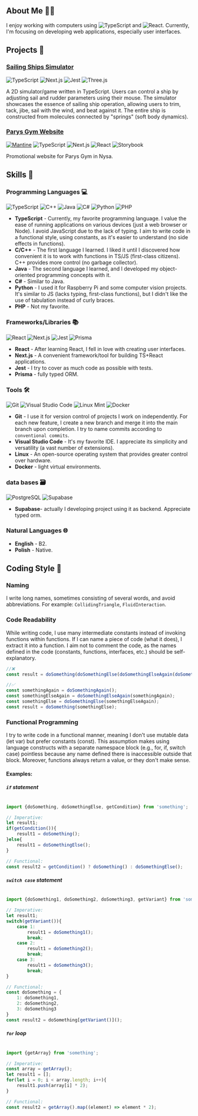 ## About Me 👨‍💻
I enjoy working with computers using ![TypeScript](https://img.shields.io/badge/typescript-%23007ACC.svg?style=for-the-badge&logo=typescript&logoColor=white) and ![React](https://img.shields.io/badge/react-%2320232a.svg?style=for-the-badge&logo=react&logoColor=%2361DAFB). Currently, I'm focusing on developing web applications, especially user interfaces.
## Projects 📁
### [Sailing Ships Simulator](https://patrykjaseniuk.github.io/StatkiTSDocs/)
<!-- typescript, nextjs, jest -->
![TypeScript](https://img.shields.io/badge/typescript-%23007ACC.svg?style=for-the-badge&logo=typescript&logoColor=white)
![Next.js](https://img.shields.io/badge/Next-black?style=for-the-badge&logo=next.js&logoColor=white)
![Jest](https://img.shields.io/badge/-jest-%23C21325?style=for-the-badge&logo=jest&logoColor=white)
![Three.js](https://img.shields.io/badge/three.js-%23000000.svg?style=for-the-badge&logo=three.js&logoColor=white)

A 2D simulator/game written in TypeScript. Users can control a ship by adjusting sail and rudder parameters using their mouse. The simulator showcases the essence of sailing ship operation, allowing users to trim, tack, jibe, sail with the wind, and beat against it. The entire ship is constructed from molecules connected by "springs" (soft body dynamics).

### [Parys Gym Website](https://github.com/PatrykJaseniuk/ParysWeb)
<!-- mantine, typescript, nextjs, react, storybook -->
[![Mantine](https://img.shields.io/badge/-mantine-%23FFFFFF?style=for-the-badge&logo=mantine&logoColor=black)](https://mantine.dev/)
![TypeScript](https://img.shields.io/badge/typescript-%23007ACC.svg?style=for-the-badge&logo=typescript&logoColor=white)
![Next.js](https://img.shields.io/badge/Next-black?style=for-the-badge&logo=next.js&logoColor=white)
![React](https://img.shields.io/badge/react-%2320232a.svg?style=for-the-badge&logo=react&logoColor=%2361DAFB)
![Storybook](https://img.shields.io/badge/storybook-%23FF4785.svg?style=for-the-badge&logo=storybook&logoColor=white)

Promotional website for Parys Gym in Nysa.

## Skills 💪

### Programming Languages 💻
![TypeScript](https://img.shields.io/badge/typescript-%23007ACC.svg?style=for-the-badge&logo=typescript&logoColor=white)
![C++](https://img.shields.io/badge/c++-%2300599C.svg?style=for-the-badge&logo=c%2B%2B&logoColor=white)
![Java](https://img.shields.io/badge/java-%23ED8B00.svg?style=for-the-badge&logo=openjdk&logoColor=white)
![C#](https://img.shields.io/badge/c%23-%23239120.svg?style=for-the-badge&logo=c-sharp&logoColor=white)
![Python](https://img.shields.io/badge/python-3670A0?style=for-the-badge&logo=python&logoColor=ffdd54)
![PHP](https://img.shields.io/badge/php-%23777BB4.svg?style=for-the-badge&logo=php&logoColor=white)

- **TypeScript** - Currently, my favorite programming language. I value the ease of running applications on various devices (just a web browser or Node). I avoid JavaScript due to the lack of typing. I aim to write code in a functional style, using constants, as it's easier to understand (no side effects in functions).
- **C/C++** - The first language I learned. I liked it until I discovered how convenient it is to work with functions in TS/JS (first-class citizens). C++ provides more control (no garbage collector).
- **Java** - The second language I learned, and I developed my object-oriented programming concepts with it.
- **C#** - Similar to Java.
- **Python** - I used it for Raspberry Pi and some computer vision projects. It's similar to JS (lacks typing, first-class functions), but I didn't like the use of tabulation instead of curly braces.
- **PHP** - Not my favorite.

### Frameworks/Libraries 📚
![React](https://img.shields.io/badge/react-%2320232a.svg?style=for-the-badge&logo=react&logoColor=%2361DAFB)
![Next.js](https://img.shields.io/badge/Next-black?style=for-the-badge&logo=next.js&logoColor=white)
![Jest](https://img.shields.io/badge/-jest-%23C21325?style=for-the-badge&logo=jest&logoColor=white)
![Prisma](https://img.shields.io/badge/-prisma-%232D3748?style=for-the-badge&logo=prisma&logoColor=white)

- **React** - After learning React, I fell in love with creating user interfaces.
- **Next.js** - A convenient framework/tool for building TS+React applications.
- **Jest** - I try to cover as much code as possible with tests.
- **Prisma** - fully typed ORM.

### Tools 🛠
![Git](https://img.shields.io/badge/git-%23F05033.svg?style=for-the-badge&logo=git&logoColor=white)
![Visual Studio Code](https://img.shields.io/badge/Visual%20Studio%20Code-0078d7.svg?style=for-the-badge&logo=visual-studio-code&logoColor=white)
![Linux Mint](https://img.shields.io/badge/Linux%20Mint-87CF3E?style=for-the-badge&logo=Linux%20Mint&logoColor=white)
![Docker](https://img.shields.io/badge/docker-%230db7ed.svg?style=for-the-badge&logo=docker&logoColor=white)

- **Git** - I use it for version control of projects I work on independently. For each new feature, I create a new branch and merge it into the main branch upon completion. I try to name commits according to `conventional commits`.
- **Visual Studio Code** - It's my favorite IDE. I appreciate its simplicity and versatility (a vast number of extensions).
- **Linux** - An open-source operating system that provides greater control over hardware.
- **Docker** - light virtual environments.


### data bases 🗃
![PostgreSQL](https://img.shields.io/badge/postgresql-%23316192.svg?style=for-the-badge&logo=postgresql&logoColor=white)
![Supabase](https://img.shields.io/badge/supabase-%23323330.svg?style=for-the-badge&logo=supabase&logoColor=white)

- **Supabase**- actually I developing project using it as backend. Appreciate typed orm. 


### Natural Languages 🌐
- **English** - B2.
- **Polish** - Native.

## Coding Style 📝

### Naming
I write long names, sometimes consisting of several words, and avoid abbreviations. For example: `CollidingTriangle`, `FluidInteraction`.

### Code Readability
While writing code, I use many intermediate constants instead of invoking functions within functions. If I can name a piece of code (what it does), I extract it into a function. I aim not to comment the code, as the names defined in the code (constants, functions, interfaces, etc.) should be self-explanatory.

```typescript
//❌
const result = doSomething(doSomethingElse(doSomethingElseAgain(doSomethingAgain())));

//✅
const somethingAgain = doSomethingAgain();
const somethingElseAgain = doSomethingElseAgain(somethingAgain);
const somethingElse = doSomethingElse(somethingElseAgain);
const result = doSomething(somethingElse);
```

### Functional Programming

I try to write code in a functional manner, meaning I don't use mutable data (let var) but prefer constants (const). This assumption makes using language constructs with a separate namespace block (e.g., for, if, switch case) pointless because any name defined there is inaccessible outside that block. Moreover, functions always return a value, or they don't make sense.

#### Examples:

##### `if` statement
```typescript

import {doSomething, doSomethingElse, getCondition} from 'something';

// Imperative:
let result1;
if(getCondition()){
    result1 = doSomething();
}else{
    result1 = doSomethingElse();
}

// Functional:
const result2 = getCondition() ? doSomething() : doSomethingElse();
```


##### `switch case` statement

```typescript

import {doSomething1, doSomething2, doSomething3, getVariant} from 'something';

// Imperative:
let result1;
switch(getVariant()){
    case 1:
        result1 = doSomething1();
        break;
    case 2:
        result1 = doSomething2();
        break;
    case 3:
        result1 = doSomething3();
        break;
}

// Functional:
const doSomething = {
    1: doSomething1,
    2: doSomething2,
    3: doSomething3
}
const result2 = doSomething[getVariant()]();
```


##### `for` loop

```typescript

import {getArray} from 'something';

// Imperative:
const array = getArray();
let result1 = [];
for(let i = 0; i < array.length; i++){
    result1.push(array[i] * 2);
}

// Functional:
const result2 = getArray().map((element) => element * 2);
```
<!-- `while` loop

```typescript

import {doSomething, checkCondition} from 'something';

// Imperative:
let result1 = doSomething(0);
while(checkCondition(result1)){
    result1 = doSomething(result1);
}

// Functional 1, recursively:
const doSomethingRecursively = (result) => checkCondition(result) ? doSomethingRecursively(doSomething(result)) : result;
const result2 = doSomethingRecursively(doSomething(0));

// Functional 2, using setTimeout (non-blocking, prevents stack overflow, slower):
const doSomethingSetTimeOut = (result) => checkCondition(result) ? setTimeout(() => doSomethingSetTimeOut(doSomething(result))) : result;
const result3 = doSomethingSetTimeOut(doSomething(0));
``` -->